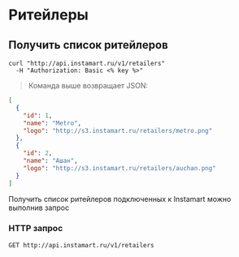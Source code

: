 # Ритейлеры

## Получить список ритейлеров

```shell
curl "http://api.instamart.ru/v1/retailers"
  -H "Authorization: Basic <% key %>"
```

> Команда выше возвращает JSON:

```json
[
  {
    "id": 1,
    "name": "Metro",
    "logo": "http://s3.instamart.ru/retailers/metro.png"
  },
  {
    "id": 2,
    "name": "Ашан",
    "logo": "http://s3.instamart.ru/retailers/auchan.png"
  }
]
```

Получить список ритейлеров подключенных к Instamart можно выполнив запрос

### HTTP запрос

`GET http://api.instamart.ru/v1/retailers`
